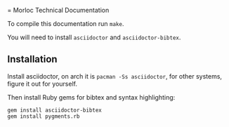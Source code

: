 = Morloc Technical Documentation

To compile this documentation run `make`.

You will need to install `asciidoctor` and `asciidoctor-bibtex`.

## Installation

Install asciidoctor, on arch it is `pacman -Ss asciidoctor`, for other systems,
figure it out for yourself.

Then install Ruby gems for bibtex and syntax highlighting:

```
gem install asciidoctor-bibtex
gem install pygments.rb
```
